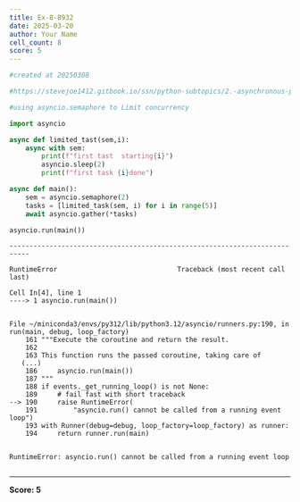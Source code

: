 ```yaml
---
title: Ex-8-8932
date: 2025-03-20
author: Your Name
cell_count: 8
score: 5
---
```


```python
#created at 20250308
```


```python
#https://stevejoe1412.gitbook.io/ssn/python-subtopics/2.-asynchronous-programming
```


```python
#using asyncio.semaphore to Limit concurrency
```


```python
import asyncio
```


```python
async def limited_tast(sem,i):
    async with sem:
        print(f"first tast  starting{i}")
        asyncio.sleep(2)
        print(f"first task {i}done")
```


```python
async def main():
    sem = asyncio.semaphore(2)
    tasks = [limited_task(sem, i) for i in range(5)]
    await asyncio.gather(*tasks)
```


```python
asyncio.run(main())
```


    ---------------------------------------------------------------------------

    RuntimeError                              Traceback (most recent call last)

    Cell In[4], line 1
    ----> 1 asyncio.run(main())


    File ~/miniconda3/envs/py312/lib/python3.12/asyncio/runners.py:190, in run(main, debug, loop_factory)
        161 """Execute the coroutine and return the result.
        162 
        163 This function runs the passed coroutine, taking care of
       (...)
        186     asyncio.run(main())
        187 """
        188 if events._get_running_loop() is not None:
        189     # fail fast with short traceback
    --> 190     raise RuntimeError(
        191         "asyncio.run() cannot be called from a running event loop")
        193 with Runner(debug=debug, loop_factory=loop_factory) as runner:
        194     return runner.run(main)


    RuntimeError: asyncio.run() cannot be called from a running event loop



```python

```


---
**Score: 5**